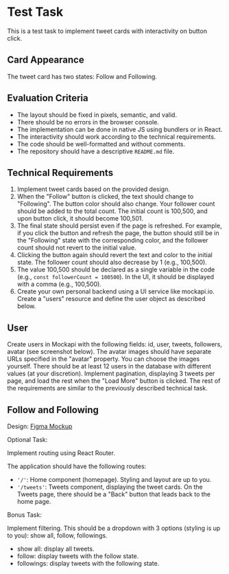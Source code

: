 # Test Task

This is a test task to implement tweet cards with interactivity on button click.

## Card Appearance

The tweet card has two states: Follow and Following.

## Evaluation Criteria

- The layout should be fixed in pixels, semantic, and valid.
- There should be no errors in the browser console.
- The implementation can be done in native JS using bundlers or in React.
- The interactivity should work according to the technical requirements.
- The code should be well-formatted and without comments.
- The repository should have a descriptive `README.md` file.

## Technical Requirements

1. Implement tweet cards based on the provided design.
2. When the "Follow" button is clicked, the text should change to "Following". The button color should also change. Your follower count should be added to the total count. The initial count is 100,500, and upon button click, it should become 100,501.
3. The final state should persist even if the page is refreshed. For example, if you click the button and refresh the page, the button should still be in the "Following" state with the corresponding color, and the follower count should not revert to the initial value.
4. Clicking the button again should revert the text and color to the initial state. The follower count should also decrease by 1 (e.g., 100,500).
5. The value 100,500 should be declared as a single variable in the code (e.g., `const followerCount = 100500`). In the UI, it should be displayed with a comma (e.g., 100,500).
6. Create your own personal backend using a UI service like mockapi.io. Create a "users" resource and define the user object as described below.

## User

Create users in Mockapi with the following fields: id, user, tweets, followers, avatar (see screenshot below).
The avatar images should have separate URLs specified in the "avatar" property. You can choose the images yourself.
There should be at least 12 users in the database with different values (at your discretion). Implement pagination, displaying 3 tweets per page, and load the rest when the "Load More" button is clicked.
The rest of the requirements are similar to the previously described technical task.

## Follow and Following

Design: [Figma Mockup](https://www.figma.com/file/zun1oP6NmS2Lmgbcj6e1IG/Test?node-id=0%3A1&t=VoiYTfiXggVItgVd-1)

Optional Task:

Implement routing using React Router.

The application should have the following routes:

- `'/'`: Home component (homepage). Styling and layout are up to you.
- `'/tweets'`: Tweets component, displaying the tweet cards. On the Tweets page, there should be a "Back" button that leads back to the home page.

Bonus Task:

Implement filtering. This should be a dropdown with 3 options (styling is up to you): show all, follow, followings.

- show all: display all tweets.
- follow: display tweets with the follow state.
- followings: display tweets with the following state.
